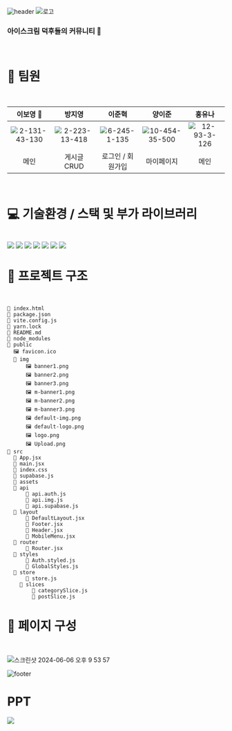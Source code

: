 ![header](https://capsule-render.vercel.app/api?type=wave&color=D5E0FC)
![로고](https://github.com/osoon9295/cream/assets/119604616/d9fff011-c455-41ff-a0eb-1b68ea0eb1c4)

### 아이스크림 덕후들의 커뮤니티 🍦
<br/>

# 👥 팀원
<br>

이보영 👑|방지영|이준혁|양이준|홍유나|
|:---:|:---:|:---:|:---:|:---:|
|![2-131-43-130](https://github.com/osoon9295/cream/assets/119604616/23713ba6-c60d-41c3-892e-dbfd16e8d145)|![2-223-13-418](https://github.com/osoon9295/cream/assets/119604616/bde80794-97ff-4ee7-a2c7-6921901a01f3)|![6-245-1-135](https://github.com/osoon9295/cream/assets/119604616/5d78af98-841e-4ea6-aa08-979de8b43d2b)|![10-454-35-500](https://github.com/osoon9295/cream/assets/119604616/8748463c-9a13-4708-89d2-a66210a26016)|![12-93-3-126](https://github.com/osoon9295/cream/assets/119604616/cc394ee5-862e-440e-97d7-9d4cca9ca0dc)|
|메인|게시글 CRUD|로그인 / 회원가입|마이페이지|메인|

<br>



# 💻 기술환경 / 스택 및 부가 라이브러리
<br>
<img src="https://img.shields.io/badge/VITE-646CFF?style=for-the-badge&logo=vite&logoColor=white">
<img src="https://img.shields.io/badge/React-61DAFB?style=for-the-badge&logo=react&logoColor=white">
<img src="https://img.shields.io/badge/REACT_ROUTER-CA4245?style=for-the-badge&logo=reactrouter&logoColor=white">
<img src="https://img.shields.io/badge/STYLED-COMPONENTS-DB7093?style=for-the-badge&logo=styledcomponents&logoColor=white">
<img src="https://img.shields.io/badge/REDUX-764ABC?style=for-the-badge&logo=redux&logoColor=white">
<img src="https://img.shields.io/badge/SUPABASE-3FCF8E?style=for-the-badge&logo=supabase&logoColor=white">
<img src="https://img.shields.io/badge/VERCEL-000000?style=for-the-badge&logo=vercel&logoColor=white">


# 🔗 프로젝트 구조
<br>

```
📄 index.html
📄 package.json
📄 vite.config.js
📄 yarn.lock
📄 README.md
📁 node_modules
📁 public
  🖼 favicon.ico
  📁 img
      🖼 banner1.png
      🖼 banner2.png
      🖼 banner3.png
      🖼 m-banner1.png
      🖼 m-banner2.png
      🖼 m-banner3.png
      🖼 default-img.png
      🖼 default-logo.png
      🖼 logo.png
      🖼 Upload.png
📁 src
  📄 App.jsx
  📄 main.jsx
  📄 index.css
  📄 supabase.js
  📁 assets
  📁 api
      📄 api.auth.js
      📄 api.img.js
      📄 api.supabase.js
  📁 layout
      📄 DefaultLayout.jsx
      📄 Footer.jsx
      📄 Header.jsx
      📄 MobileMenu.jsx
  📁 router
      📄 Router.jsx
  📁 styles
      📄 Auth.styled.js
      📄 GlobalStyles.js
  📁 store
      📄 store.js
    📁 slices
        📄 categorySlice.js
        📄 postSlice.js
```

# 📂 페이지 구성
<br>

![스크린샷 2024-06-06 오후 9 53 57](https://github.com/osoon9295/cream/assets/119604616/ffe69cd9-91df-4279-8aec-332c05235713)

![footer](https://capsule-render.vercel.app/api?section=footer&type=wave&color=D5E0FC)


# PPT

<a href="https://nbcamp2024.slack.com/files/U06LVB06Z4H/F076ZU2C0Q3/a09_______________________ppt.pdf"><img src="https://ifh.cc/g/NaRR5s.jpg" ></a>

